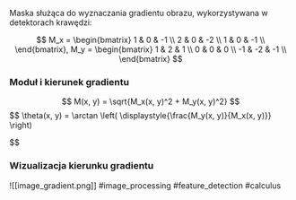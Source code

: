 Maska służąca do wyznaczania gradientu obrazu, wykorzystywana w detektorach krawędzi:

$$
M_x =
\begin{bmatrix}
1 & 0 & -1 \\
2 & 0 & -2 \\
1 & 0 & -1 \\
\end{bmatrix},
M_y = 
\begin{bmatrix}
1 & 2 & 1 \\
0 & 0 & 0 \\
-1 & -2 & -1 \\
\end{bmatrix}
$$

### Moduł i kierunek gradientu
$$
M(x, y) = \sqrt{M_x(x, y)^2 + M_y(x, y)^2}
$$
$$
\theta(x, y) = \arctan \left( \displaystyle{\frac{M_y(x, y)}{M_x(x, y)}} \right)

$$
### Wizualizacja kierunku gradientu

![[image_gradient.png]]
#image_processing #feature_detection #calculus
